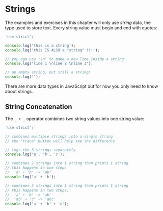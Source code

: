 # Strings

The examples and exercises in this chapter will only use _string_ data, the type
used to store text. Every string value must begin and end with quotes:

```js
'use strict';

console.log('this is a string');
console.log('this IS ALSO a "string" !!!');

// you can use '\n' to make a new line inside a string
console.log('line 1 \nline 2 \nline 3');

// an empty string, but still a string!
console.log('');
```

There are more data types in JavaScript but for now you only need to know about
strings.

## String Concatenation

The `_ + _` operator combines two string values into one string value:

```js
'use strict';

// combines multiple strings into a single string
// the "trace" button will help see the difference

// logs the 3 strings separately
console.log('a', 'b', 'c');

// combines 2 strings into 1 string then prints 1 string
// this happens in one step:
//  'a' + 'b' -> 'ab'
console.log('a' + 'b');

// combines 3 strings into 1 string then prints 1 string
// this happens in two steps:
//  'a' + 'b' -> 'ab'
//  'ab' + 'c' -> 'abc'
console.log('a' + 'b' + 'c');
```
